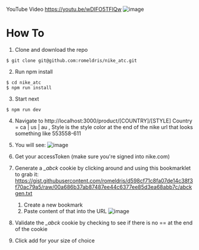 YouTube Video https://youtu.be/wDIFO5TFlQw
![image](https://user-images.githubusercontent.com/778153/82656081-fc37a300-9bd7-11ea-8750-f5ff6e997946.png)

# How To

1. Clone and download the repo

```
$ git clone git@github.com:romeldris/nike_atc.git
```

2. Run npm install

```
$ cd nike_atc
$ npm run install
```

3. Start next

```
$ npm run dev
```

4. Navigate to
   http://localhost:3000/product/[COUNTRY]/[STYLE]
   Country = ca | us | au , Style is the style color at the end of the nike url that looks something like 553558-611
   
5. You will see:
![image](https://user-images.githubusercontent.com/778153/82655015-6c452980-9bd6-11ea-8584-16a1d77a44c6.png)

6. Get your accessToken (make sure you're signed into nike.com)

7. Generate a _\_abck_ cookie by clicking around and using this bookmarklet to grab it: 
https://gist.githubusercontent.com/romeldris/d598cf71c8fa07de14c38f3f70ac79a5/raw/00a686b37ab87487ee44c6377ee85d3ea68abb7c/abckgen.txt
   1. Create a new bookmark
   2. Paste content of that into the URL
   ![image](https://user-images.githubusercontent.com/778153/82655306-d5c53800-9bd6-11ea-93d5-157d3977e5a4.png)

8. Validate the _\_abck_ cookie by checking to see if there is no == at the end of the cookie

9. Click add for your size of choice

